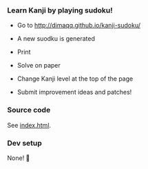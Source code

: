 ### Learn Kanji by playing sudoku!

* Go to http://dimaqq.github.io/kanji-sudoku/
* A new suodku is generated
* Print
* Solve on paper

* Change Kanji level at the top of the page
* Submit improvement ideas and patches!

### Source code

See [index.html](index.html).

### Dev setup

None! 🎉
